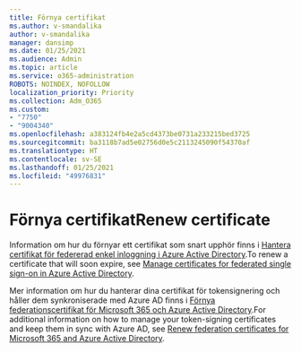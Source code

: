 ```yaml
---
title: Förnya certifikat
ms.author: v-smandalika
author: v-smandalika
manager: dansimp
ms.date: 01/25/2021
ms.audience: Admin
ms.topic: article
ms.service: o365-administration
ROBOTS: NOINDEX, NOFOLLOW
localization_priority: Priority
ms.collection: Adm_O365
ms.custom:
- "7750"
- "9004340"
ms.openlocfilehash: a383124fb4e2a5cd4373be0731a233215bed3725
ms.sourcegitcommit: ba3118b7ad5e02756d0e5c2113245090f54370af
ms.translationtype: HT
ms.contentlocale: sv-SE
ms.lasthandoff: 01/25/2021
ms.locfileid: "49976831"
---
```

# <a name="renew-certificate"></a><span data-ttu-id="01dda-102">Förnya certifikat</span><span class="sxs-lookup"><span data-stu-id="01dda-102">Renew certificate</span></span>

<span data-ttu-id="01dda-103">Information om hur du förnyar ett certifikat som snart upphör finns i [Hantera certifikat för federerad enkel inloggning i Azure Active Directory](https://docs.microsoft.com/azure/active-directory/manage-apps/manage-certificates-for-federated-single-sign-on#renew-a-certificate-that-will-soon-expire).</span><span class="sxs-lookup"><span data-stu-id="01dda-103">To renew a certificate that will soon expire, see [Manage certificates for federated single sign-on in Azure Active Directory](https://docs.microsoft.com/azure/active-directory/manage-apps/manage-certificates-for-federated-single-sign-on#renew-a-certificate-that-will-soon-expire).</span></span>

<span data-ttu-id="01dda-104">Mer information om hur du hanterar dina certifikat för tokensignering och håller dem synkroniserade med Azure AD finns i [Förnya federationscertifikat för Microsoft 365 och Azure Active Directory](https://docs.microsoft.com/azure/active-directory/hybrid/how-to-connect-fed-o365-certs).</span><span class="sxs-lookup"><span data-stu-id="01dda-104">For additional information on how to manage your token-signing certificates and keep them in sync with Azure AD, see [Renew federation certificates for Microsoft 365 and Azure Active Directory](https://docs.microsoft.com/azure/active-directory/hybrid/how-to-connect-fed-o365-certs).</span></span>


